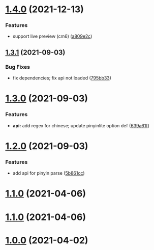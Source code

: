 # [1.4.0](https://github.com/aidenlx/cm-chs-patch/compare/1.3.1...1.4.0) (2021-12-13)


### Features

* support live preview (cm6) ([a809e2c](https://github.com/aidenlx/cm-chs-patch/commit/a809e2cd525a6bb841da5cdaaaf48a79130c4d0a))

## [1.3.1](https://github.com/aidenlx/cm-chs-patch/compare/1.3.0...1.3.1) (2021-09-03)


### Bug Fixes

* fix dependencies; fix api not loaded ([795bb33](https://github.com/aidenlx/cm-chs-patch/commit/795bb33764bd9543eccab15ed771f8bace4e56a5))

# [1.3.0](https://github.com/aidenlx/cm-chs-patch/compare/1.2.0...1.3.0) (2021-09-03)


### Features

* **api:** add regex for chinese; update pinyinlite option def ([639a61f](https://github.com/aidenlx/cm-chs-patch/commit/639a61f5776ee73c92722bb5972ae4a40d781625))

# [1.2.0](https://github.com/aidenlx/cm-chs-patch/compare/1.1.0...1.2.0) (2021-09-03)


### Features

* add api for pinyin parse ([5b861cc](https://github.com/aidenlx/cm-chs-patch/commit/5b861cc686332bb30d55897c5e1fec2feff3bde5))



# [1.1.0](https://github.com/aidenlx/cm-chs-patch/compare/1.1.0...1.2.0) (2021-04-06)



# [1.1.0](https://github.com/aidenlx/cm-chs-patch/compare/1.1.0...1.2.0) (2021-04-06)



# [1.0.0](https://github.com/aidenlx/cm-chs-patch/compare/1.1.0...1.2.0) (2021-04-02)

